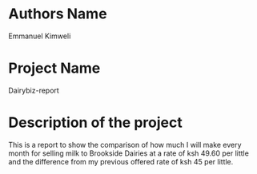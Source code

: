 # Authors Name
Emmanuel Kimweli
# Project Name
Dairybiz-report
# Description of the project
This is a report to show the comparison of how much I will make every month  for selling milk to Brookside Dairies at a rate of ksh 49.60 per little and the difference from my previous offered rate  of ksh 45 per little.













